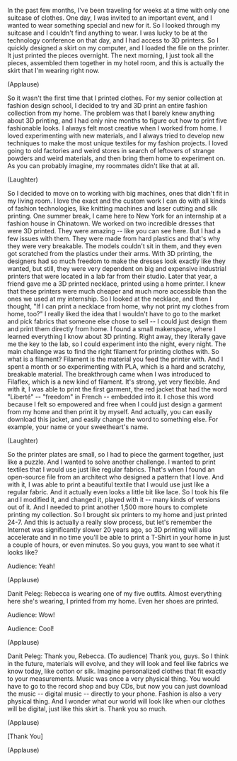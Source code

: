 
In the past few months, I&#39;ve been
traveling for weeks at a time
with only one suitcase of clothes.
One day, I was invited
to an important event,
and I wanted to wear
something special and new for it.
So I looked through my suitcase
and I couldn&#39;t find anything to wear.
I was lucky to be at the technology
conference on that day,
and I had access to 3D printers.
So I quickly designed
a skirt on my computer,
and I loaded the file on the printer.
It just printed the pieces overnight.
The next morning,
I just took all the pieces,
assembled them together in my hotel room,
and this is actually the skirt
that I&#39;m wearing right now.

(Applause)

So it wasn&#39;t the first time
that I printed clothes.
For my senior collection
at fashion design school,
I decided to try and 3D print
an entire fashion collection from my home.
The problem was that I barely knew
anything about 3D printing,
and I had only nine months to figure out
how to print five fashionable looks.
I always felt most creative
when I worked from home.
I loved experimenting with new materials,
and I always tried
to develop new techniques
to make the most unique textiles
for my fashion projects.
I loved going to old factories
and weird stores
in search of leftovers
of strange powders and weird materials,
and then bring them home to experiment on.
As you can probably imagine,
my roommates didn&#39;t like that at all.

(Laughter)

So I decided to move on
to working with big machines,
ones that didn&#39;t fit in my living room.
I love the exact
and the custom work I can do
with all kinds of fashion technologies,
like knitting machines
and laser cutting and silk printing.
One summer break, I came here
to New York for an internship
at a fashion house in Chinatown.
We worked on two incredible dresses
that were 3D printed.
They were amazing --
like you can see here.
But I had a few issues with them.
They were made from hard plastics
and that&#39;s why they were very breakable.
The models couldn&#39;t sit in them,
and they even got scratched
from the plastics under their arms.
With 3D printing, the designers
had so much freedom
to make the dresses look
exactly like they wanted,
but still, they were very dependent
on big and expensive industrial printers
that were located in a lab
far from their studio.
Later that year, a friend gave me
a 3D printed necklace,
printed using a home printer.
I knew that these printers
were much cheaper
and much more accessible
than the ones we used at my internship.
So I looked at the necklace,
and then I thought, &quot;If I can
print a necklace from home,
why not print my clothes from home, too?&quot;
I really liked the idea that I wouldn&#39;t
have to go to the market
and pick fabrics that
someone else chose to sell --
I could just design them
and print them directly from home.
I found a small makerspace,
where I learned everything
I know about 3D printing.
Right away, they literally
gave me the key to the lab,
so I could experiment
into the night, every night.
The main challenge was to find the right
filament for printing clothes with.
So what is a filament?
Filament is the material
you feed the printer with.
And I spent a month or so
experimenting with PLA,
which is a hard and scratchy,
breakable material.
The breakthrough came
when I was introduced to Filaflex,
which is a new kind of filament.
It&#39;s strong, yet very flexible.
And with it, I was able to print
the first garment,
the red jacket that had
the word &quot;Liberté&quot; --
&quot;freedom&quot; in French --
embedded into it.
I chose this word because I felt
so empowered and free
when I could just design
a garment from my home
and then print it by myself.
And actually, you can easily
download this jacket,
and easily change the word
to something else.
For example, your name
or your sweetheart&#39;s name.

(Laughter)

So the printer plates are small,
so I had to piece the garment
together, just like a puzzle.
And I wanted to solve another challenge.
I wanted to print textiles
that I would use
just like regular fabrics.
That&#39;s when I found an open-source file
from an architect who designed
a pattern that I love.
And with it, I was able to print
a beautiful textile
that I would use
just like a regular fabric.
And it actually even looks
a little bit like lace.
So I took his file and I modified it,
and changed it, played with it --
many kinds of versions out of it.
And I needed to print
another 1,500 more hours
to complete printing my collection.
So I brought six printers to my home
and just printed 24-7.
And this is actually
a really slow process,
but let&#39;s remember the Internet
was significantly slower 20 years ago,
so 3D printing will also accelerate
and in no time you&#39;ll be able to print
a T-Shirt in your home
in just a couple of hours,
or even minutes.
So you guys, you want to see
what it looks like?

Audience: Yeah!

(Applause)


Danit Peleg: Rebecca is wearing
one of my five outfits.
Almost everything here she&#39;s wearing,
I printed from my home.
Even her shoes are printed.

Audience: Wow!

Audience: Cool!

(Applause)


Danit Peleg: Thank you, Rebecca.
(To audience) Thank you, guys.
So I think in the future,
materials will evolve,
and they will look and feel
like fabrics we know today,
like cotton or silk.
Imagine personalized clothes
that fit exactly to your measurements.
Music was once a very physical thing.
You would have to go
to the record shop and buy CDs,
but now you can just download the music --
digital music --
directly to your phone.
Fashion is also a very physical thing.
And I wonder what our world will look like
when our clothes will be digital,
just like this skirt is.
Thank you so much.

(Applause)

[Thank You]

(Applause)

